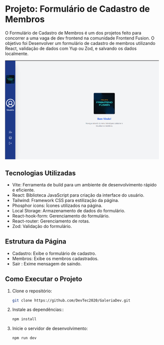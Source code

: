 # Projeto: Formulário de Cadastro de Membros

O Formulário de Cadastro de Membros é um dos projetos feito para concorrer a uma vaga de dev frontend na comunidade Frontend Fusion.
O objetivo foi Desenvolver um formulário de cadastro de membros utilizando React, validação de dados com Yup ou Zod, e salvando os dados localmente.


![alt text](./public/image.png)


## Tecnologias Utilizadas

- Vite: Ferramenta de build para um ambiente de desenvolvimento rápido e eficiente.
- React: Biblioteca JavaScript para criação da interface do usuário.
- Tailwind: Framework CSS para estilização da página.
- Phosphor icons: Ícones utilizados na página.
- Local Storage: Armazenamento de dados do formulário.
- React-hook-form: Gerenciamento do formulário.
- React-router: Gerenciamento de rotas. 
- Zod: Validação do formulário.


## Estrutura da Página

- Cadastro: Exibe o formulário de cadastro.
- Membros: Exibe os membros cadastrados.
- Sair : Exime mensagem de saindo.
 

## Como Executar o Projeto
1. Clone o repositório:

   ```bash
   git clone https://github.com/DevTec2020/GaleriaDev.git
   ```

3. Instale as dependências::

   ```bash
   npm install
   ```
  
4. Inicie o servidor de desenvolvimento:

   ```bash
   npm run dev
   ```